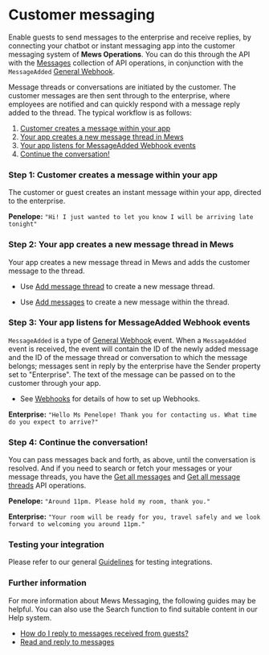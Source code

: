 # Customer messaging

Enable guests to send messages to the enterprise and receive replies, by connecting your chatbot or instant messaging app into the customer messaging system of __Mews Operations__.
You can do this through the API with the [Messages](../operations/README.md#messages) collection of API operations, in conjunction with the `MessageAdded` [General Webhook](../webhooks/wh-general.md).

Message threads or conversations are initiated by the customer. The customer messages are then sent through to the enterprise, where employees are notified and can quickly respond with a message reply added to the thread.
The typical workflow is as follows:

1. [Customer creates a message within your app](#step-1-customer-creates-a-message-within-your-app)
2. [Your app creates a new message thread in Mews](#step-2-your-app-creates-a-new-message-thread-in-mews)
3. [Your app listens for MessageAdded Webhook events](#step-3-your-app-listens-for-messageadded-webhook-events)
4. [Continue the conversation!](#step-4-continue-the-conversation)

### Step 1: Customer creates a message within your app

The customer or guest creates an instant message within your app, directed to the enterprise.

**Penelope:** ```"Hi! I just wanted to let you know I will be arriving late tonight"```

### Step 2: Your app creates a new message thread in Mews

Your app creates a new message thread in Mews and adds the customer message to the thread.

- Use [Add message thread](../operations/messagethreads.md#add-message-thread) to create a new message thread.

- Use [Add messages](../operations/messages.md#add-messages) to create a new message within the thread.

### Step 3: Your app listens for MessageAdded Webhook events

`MessageAdded` is a type of [General Webhook](../webhooks/wh-general.md) event.
When a `MessageAdded` event is received, the event will contain the ID of the newly added message and the ID of the message thread or conversation to which the message belongs; messages sent in reply by the enterprise have the Sender property set to "Enterprise".
The text of the message can be passed on to the customer through your app.

- See [Webhooks](../webhooks/README.md) for details of how to set up Webhooks.

**Enterprise:** ```"Hello Ms Penelope! Thank you for contacting us. What time do you expect to arrive?"```

### Step 4: Continue the conversation!

You can pass messages back and forth, as above, until the conversation is resolved.
And if you need to search or fetch your messages or your message threads, you have the [Get all messages](../operations/messages.md#get-all-messages) and [Get all message threads](../operations/messagethreads.md#get-all-message-threads) API operations.

**Penelope:** ```"Around 11pm. Please hold my room, thank you."```

**Enterprise:** ```"Your room will be ready for you, travel safely and we look forward to welcoming you around 11pm."```

### Testing your integration

Please refer to our general [Guidelines](../guidelines/README.md) for testing integrations.

### Further information

For more information about Mews Messaging, the following guides may be helpful. You can also use the Search function to find suitable content in our Help system.

- [How do I reply to messages received from guests?](https://help.mews.com/s/article/how-do-i-reply-to-messages-received-from-guests-from-mews-online-guest-services?language=en_US)
- [Read and reply to messages](https://help.mews.com/s/article/read-and-reply-to-messages?language=en_US&Language=en_US)
